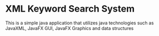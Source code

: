 # XML Keyword Search System

This is a simple java application that utilizes java technologies such as  JavaXML, JavaFX GUI, JavaFX Graphics and
data structures

